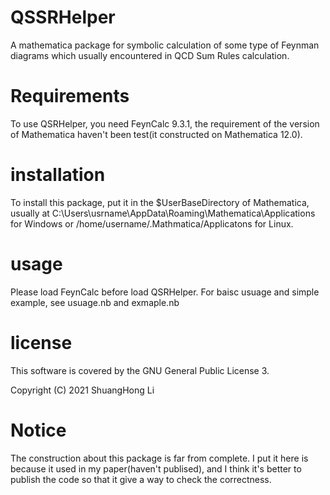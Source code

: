 # QSSRHelper
A mathematica package for symbolic calculation of some type of Feynman diagrams which usually encountered in QCD Sum Rules calculation.

# Requirements
To use QSRHelper, you need FeynCalc 9.3.1, the requirement of the version of Mathematica haven't been test(it constructed on Mathematica 12.0). 

# installation
To install this package, put it in the $UserBaseDirectory of Mathematica,
usually at C:\Users\usrname\AppData\Roaming\Mathematica\Applications for Windows or /home/username/.Mathmatica/Applicatons for Linux.

# usage
Please load FeynCalc before load QSRHelper.
For baisc usuage and simple example, see usuage.nb and exmaple.nb

# license
This software is covered by the GNU General Public License 3.

Copyright (C) 2021 ShuangHong Li

# Notice
The construction about this package is far from complete. I put it here is because it used in my paper(haven't publised), and I think it's better to publish the code so that it give a way to check the correctness.

